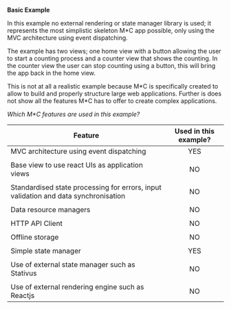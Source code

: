 __Basic Example__

In this example no external rendering or state manager library is used; it represents the most simplistic skeleton 
M\*C app possible, only using the MVC architecture using event dispatching.

The example has two views; one home view with a button allowing the user to start a counting process and
a counter view that shows the counting. In the counter view the user can stop counting using a button, this will 
bring the app back in the home view.

This is not at all a realistic example because M\*C is specifically created to allow to build and properly
structure large web applications. Further is does not show all the features M\*C has to offer to create 
complex applications.

_Which M\*C features are used in this example?_

| Feature | Used in this example? |
| --------|:---------------------:|
|MVC architecture using event dispatching | YES |
| | |
|Base view to use react UIs as application views | NO |
| | |
|Standardised state processing for errors, input validation and data synchronisation | NO | 
| | |
|Data resource managers | NO |
| | |
|HTTP API Client | NO |
| | |
|Offline storage | NO |
| | |
|Simple state manager | YES |
| | |
|Use of external state manager such as Stativus | NO |
| | |
|Use of external rendering engine such as Reactjs | NO |
 


